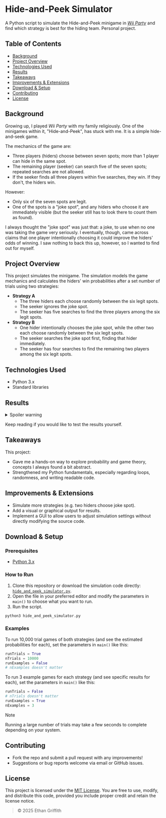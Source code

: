 # Hide-and-Peek Simulator

A Python script to simulate the Hide-and-Peek minigame in [*Wii Party*](https://en.wikipedia.org/wiki/Wii_Party) and find which strategy is best for the hiding team. Personal project.

## Table of Contents
- [Background](#background)
- [Project Overview](#project-overview)
- [Technologies Used](#technologies-used)
- [Results](#results)
- [Takeaways](#takeaways)
- [Improvements & Extensions](#improvements--extensions)
- [Download & Setup](#download--setup)
- [Contributing](#contributing)
- [License](#license)

## Background

Growing up, I played *Wii Party* with my family religiously. One of the minigames within it, "Hide-and-Peek", has stuck with me. It is a simple hide-and-seek game.

The mechanics of the game are:
- Three players (hiders) choose between seven spots; more than 1 player can hide in the same spot.
- The remaining player (seeker) can search five of the seven spots; repeated searches are not allowed.
- If the seeker finds all three players within five searches, they win. If they don't, the hiders win.

However:
- Only six of the seven spots are legit.
- One of the spots is a "joke spot", and any hiders who choose it are immediately visible (but the seeker still has to look there to count them as found).

I always thought the "joke spot" was just that: a joke, to use when no one was taking the game very seriously. I eventually, though, came across claims that one player intentionally choosing it could improve the hiders' odds of winning. I saw nothing to back this up, however, so I wanted to find out for myself.

## Project Overview

This project simulates the minigame. The simulation models the game mechanics and calculates the hiders' win probabilities after a set number of trials using two strategies:
- **Strategy A**
  - The three hiders each choose randomly between the six legit spots.
  - The seeker ignores the joke spot.
  - The seeker has five searches to find the three players among the six legit spots.
- **Strategy B**
  - One hider intentionally chooses the joke spot, while the other two each choose randomly between the six legit spots.
  - The seeker searches the joke spot first, finding that hider immediately.
  - The seeker has four searches to find the remaining two players among the six legit spots.

## Technologies Used
- Python 3.x
- Standard libraries

## Results

<details>
  <summary>Spoiler warning</summary>
  
  After running at least 10,000 trials for each strategy, the simulation begins to reliably reveal that Strategy B (deliberately choosing the joke spot) increases the hiders' chances of winning by approximately 13.5%, supporting the claims I saw online.
  
</details>

Keep reading if you would like to test the results yourself.

## Takeaways

This project:
- Gave me a hands-on way to explore probability and game theory, concepts I always found a bit abstract.
- Strengthened my Python fundamentals, especially regarding loops, randomness, and writing readable code.

## Improvements & Extensions

- Simulate more strategies (e.g. two hiders choose joke spot).
- Add a visual or graphical output for results.
- Implement a GUI to allow users to adjust simulation settings without directly modifying the source code.

## Download & Setup

### Prerequisites
- [Python 3.x](https://www.python.org/downloads/)

### How to Run
1. Clone this repository or download the simulation code directly: [`hide_and_peek_simulator.py`](hide_and_peek_simulator.py).
2. Open the file in your preferred editor and modify the parameters in `main()` to choose what you want to run.
4. Run the script.

```python
python3 hide_and_peek_simulator.py
```

### Examples

To run 10,000 trial games of both strategies (and see the estimated probabilities for each), set the parameters in `main()` like this:

```python
runTrials = True
nTrials = 10000
runExamples = False
# nExamples doesn't matter
```

To run 3 example games for each strategy (and see specific results for each), set the parameters in `main()` like this:

```python
runTrials = False
# nTrials doesn't matter
runExamples = True
nExamples = 3
```

> [!NOTE]
> Running a large number of trials may take a few seconds to complete depending on your system.

## Contributing

- Fork the repo and submit a pull request with any improvements!
- Suggestions or bug reports welcome via email or GitHub issues.

## License

This project is licensed under the [MIT License](LICENSE). You are free to use, modify, and distribute this code, provided you include proper credit and retain the license notice.

> © 2025 Ethan Griffith
